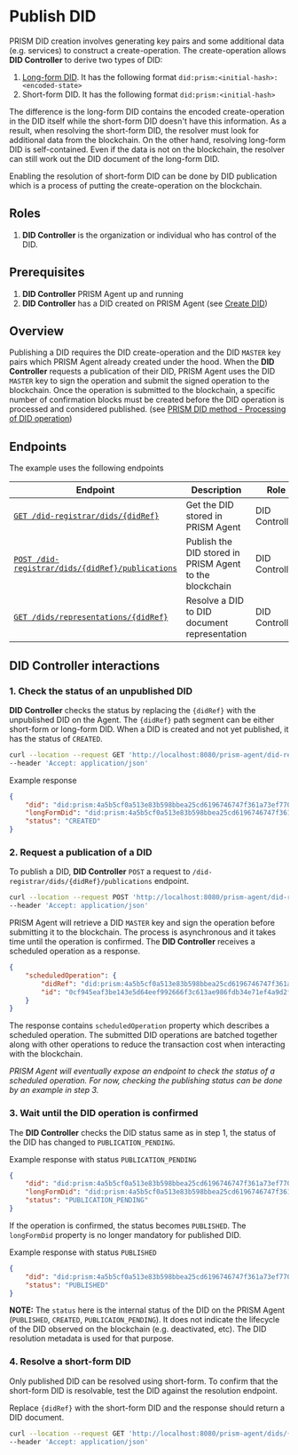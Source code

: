 # Publish DID

PRISM DID creation involves generating key pairs and some additional data (e.g. services) to construct a create-operation.
The create-operation allows **DID Controller** to derive two types of DID:

1. [Long-form DID](https://github.com/input-output-hk/prism-did-method-spec/blob/main/w3c-spec/PRISM-method.md#long-form-dids-unpublished-dids). It has the following format `did:prism:<initial-hash>:<encoded-state>`
2. Short-form DID. It has the following format `did:prism:<initial-hash>`

The difference is the long-form DID contains the encoded create-operation in the DID itself while the short-form DID doesn't have this information.
As a result, when resolving the short-form DID, the resolver must look for additional data from the blockchain.
On the other hand, resolving long-form DID is self-contained.
Even if the data is not on the blockchain, the resolver can still work out the DID document of the long-form DID.

Enabling the resolution of short-form DID can be done by DID publication which is a process of putting the create-operation on the blockchain.


## Roles

1. **DID Controller** is the organization or individual who has control of the DID.

## Prerequisites

1. **DID Controller** PRISM Agent up and running
2. **DID Controller** has a DID created on PRISM Agent (see [Create DID](./create.md))

## Overview

Publishing a DID requires the DID create-operation and the DID `MASTER` key pairs which PRISM Agent already created under the hood.
When the **DID Controller** requests a publication of their DID, PRISM Agent uses the DID `MASTER` key to sign the operation and submit the signed operation to the blockchain.
Once the operation is submitted to the blockchain, a specific number of confirmation blocks must be created before the DID operation is processed and considered published.
(see [PRISM DID method - Processing of DID operation](https://github.com/input-output-hk/prism-did-method-spec/blob/main/w3c-spec/PRISM-method.md#processing-of-operations))

## Endpoints

The example uses the following endpoints

| Endpoint                                                                                                      | Description                                             | Role           |
|---------------------------------------------------------------------------------------------------------------|---------------------------------------------------------|----------------|
| [`GET /did-registrar/dids/{didRef}`](/agent-api/#tag/DID-Registrar/operation/getManagedDid)                   | Get the DID stored in PRISM Agent                       | DID Controller |
| [`POST /did-registrar/dids/{didRef}/publications`](/agent-api/#tag/DID-Registrar/operation/publishManagedDid) | Publish the DID stored in PRISM Agent to the blockchain | DID Controller |
| [`GET /dids/representations/{didRef}`](/agent-api/#tag/DID/operation/getDidRepresentation)                    | Resolve a DID to DID document representation            | DID Controller |

## DID Controller interactions

### 1. Check the status of an unpublished DID

**DID Controller** checks the status by replacing the `{didRef}` with the unpublished DID on the Agent.
The `{didRef}` path segment can be either short-form or long-form DID.
When a DID is created and not yet published, it has the status of `CREATED`.

```bash
curl --location --request GET 'http://localhost:8080/prism-agent/did-registrar/dids/{didRef}' \
--header 'Accept: application/json'
```

Example response

```json
{
    "did": "did:prism:4a5b5cf0a513e83b598bbea25cd6196746747f361a73ef77068268bc9bd732ff",
    "longFormDid": "did:prism:4a5b5cf0a513e83b598bbea25cd6196746747f361a73ef77068268bc9bd732ff:Cr4BCrsBElsKBmF1dGgtMRAEQk8KCXNlY3AyNTZrMRIg0opTuxu-zt6aRbT1tPniG4eu4CYsQPM3rrLzvzNiNgwaIIFTnyT2N4U7qCQ78qtWC3-p0el6Hvv8qxG5uuEw-WgMElwKB21hc3RlcjAQAUJPCglzZWNwMjU2azESIKhBU0eCOO6Vinz_8vhtFSAhYYqrkEXC8PHGxkuIUev8GiAydFHLXb7c22A1Uj_PR21NZp6BCDQqNq2xd244txRgsQ",
    "status": "CREATED"
}
```
### 2. Request a publication of a DID

To publish a DID, **DID Controller** `POST` a request to `/did-registrar/dids/{didRef}/publications` endpoint.

```bash
curl --location --request POST 'http://localhost:8080/prism-agent/did-registrar/dids/{didRef}/publications' \
--header 'Accept: application/json'
```

PRISM Agent will retrieve a DID `MASTER` key and sign the operation before submitting it to the blockchain.
The process is asynchronous and it takes time until the operation is confirmed.
The **DID Controller** receives a scheduled operation as a response.

```json
{
    "scheduledOperation": {
        "didRef": "did:prism:4a5b5cf0a513e83b598bbea25cd6196746747f361a73ef77068268bc9bd732ff",
        "id": "0cf945eaf3be143e5d64eef992666f3c613ae986fdb34e71ef4a9d2f25a6704f"
    }
}
```

The response contains `scheduledOperation` property which describes a scheduled operation.
The submitted DID operations are batched together along with other operations to reduce the transaction cost when interacting with the blockchain.

*PRISM Agent will eventually expose an endpoint to check the status of a scheduled operation.*
*For now, checking the publishing status can be done by an example in step 3.*

### 3. Wait until the DID operation is confirmed

The **DID Controller** checks the DID status same as in step 1, the status of the DID has changed to `PUBLICATION_PENDING`.

Example response with status `PUBLICATION_PENDING`

```json
{
    "did": "did:prism:4a5b5cf0a513e83b598bbea25cd6196746747f361a73ef77068268bc9bd732ff",
    "longFormDid": "did:prism:4a5b5cf0a513e83b598bbea25cd6196746747f361a73ef77068268bc9bd732ff:Cr4BCrsBElsKBmF1dGgtMRAEQk8KCXNlY3AyNTZrMRIg0opTuxu-zt6aRbT1tPniG4eu4CYsQPM3rrLzvzNiNgwaIIFTnyT2N4U7qCQ78qtWC3-p0el6Hvv8qxG5uuEw-WgMElwKB21hc3RlcjAQAUJPCglzZWNwMjU2azESIKhBU0eCOO6Vinz_8vhtFSAhYYqrkEXC8PHGxkuIUev8GiAydFHLXb7c22A1Uj_PR21NZp6BCDQqNq2xd244txRgsQ",
    "status": "PUBLICATION_PENDING"
}
```

If the operation is confirmed, the status becomes `PUBLISHED`. The `longFormDid` property is no longer mandatory for published DID.

Example response with status `PUBLISHED`

```json
{
    "did": "did:prism:4a5b5cf0a513e83b598bbea25cd6196746747f361a73ef77068268bc9bd732ff",
    "status": "PUBLISHED"
}
```

**NOTE:**
The `status` here is the internal status of the DID on the PRISM Agent (`PUBLISHED`, `CREATED`, `PUBLICAION_PENDING`).
It does not indicate the lifecycle of the DID observed on the blockchain (e.g. deactivated, etc).
The DID resolution metadata is used for that purpose.

### 4. Resolve a short-form DID

Only published DID can be resolved using short-form.
To confirm that the short-form DID is resolvable, test the DID against the resolution endpoint.

Replace `{didRef}` with the short-form DID and the response should return a DID document.

```bash
curl --location --request GET 'http://localhost:8080/prism-agent/dids/{didRef}' \
--header 'Accept: application/json'
```
